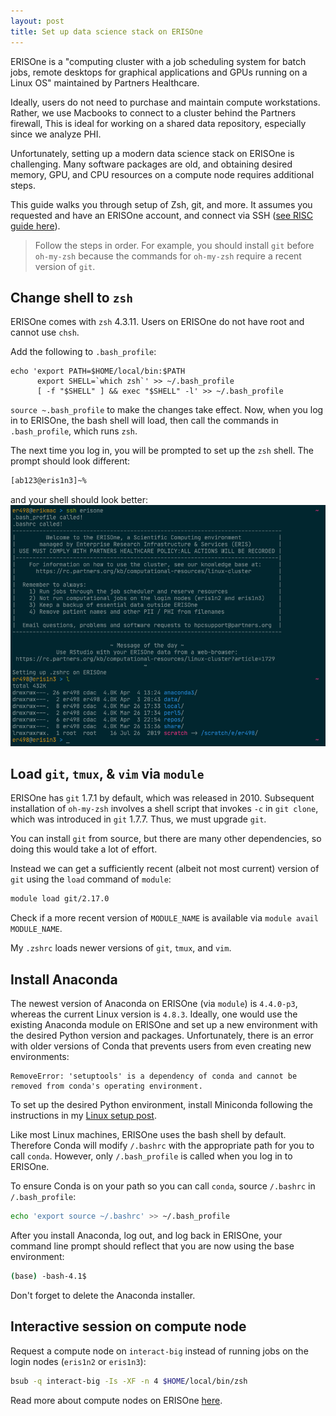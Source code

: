 ```yaml
---
layout: post
title: Set up data science stack on ERISOne
---
```


ERISOne is a "computing cluster with a job scheduling system for batch jobs, remote desktops for graphical applications and GPUs running on a Linux OS" maintained by Partners Healthcare.

Ideally, users do not need to purchase and maintain compute workstations. Rather, we use Macbooks to connect to a cluster behind the Partners firewall, This is ideal for working on a shared data repository, especially since we analyze PHI.

Unfortunately, setting up a modern data science stack on ERISOne is challenging. Many software packages are old, and obtaining desired memory, GPU, and CPU resources on a compute node requires additional steps.

This guide walks you through setup of Zsh, git, and more. It assumes you requested and have an ERISOne account, and connect via SSH ([see RISC guide here](https://rc.partners.org/kb/article/2814)).

> Follow the steps in order. For example, you should install `git` before `oh-my-zsh` because the commands for `oh-my-zsh` require a recent version of `git`.

## Change shell to `zsh`

ERISOne comes with `zsh` 4.3.11. Users on ERISOne do not have root and cannot use `chsh`.

Add the following to `.bash_profile`:

```
echo 'export PATH=$HOME/local/bin:$PATH
      export SHELL=`which zsh`' >> ~/.bash_profile
      [ -f "$SHELL" ] && exec "$SHELL" -l' >> ~/.bash_profile
```

`source ~.bash_profile` to make the changes take effect. Now, when you log in to ERISOne, the bash shell will load, then call the commands in `.bash_profile`, which runs `zsh`.

The next time you log in, you will be prompted to set up the `zsh` shell. The prompt should look different:

```zsh
[ab123@eris1n3]~% 
```

and your shell should look better:
![](/assets/zsh_erisone.png)

## Load `git`, `tmux`, & `vim` via `module`

ERISOne has `git` 1.7.1 by default, which was released in 2010. Subsequent installation of `oh-my-zsh` involves a shell script that invokes `-c` in `git clone`, which was introduced in `git` 1.7.7. Thus, we must upgrade `git`.

You can install `git` from source, but there are many other dependencies, so doing this would take a lot of effort.

Instead we can get a sufficiently recent (albeit not most current) version of `git` using the `load` command of `module`:

```zsh
module load git/2.17.0
```

Check if a more recent version of `MODULE_NAME` is available via `module avail MODULE_NAME`.

My `.zshrc` loads newer versions of `git`, `tmux`, and `vim`.

## Install Anaconda

The newest version of Anaconda on ERISOne (via `module`) is `4.4.0-p3`, whereas the current Linux version is `4.8.3`. Ideally, one would use the existing Anaconda module on ERISOne and set up a new environment with the desired Python version and packages. Unfortunately, there is an error with older versions of Conda that prevents users from even creating new environments:

```
RemoveError: 'setuptools' is a dependency of conda and cannot be removed from conda's operating environment.
```

To set up the desired Python environment, install Miniconda following the instructions in my [Linux setup post](../linux-setup). 

Like most Linux machines, ERISOne uses the bash shell by default. Therefore Conda will modify `/.bashrc` with the appropriate path for you to call `conda`. However, only `/.bash_profile` is called when you log in to ERISOne.

To ensure Conda is on your path so you can call `conda`, source `/.bashrc` in `/.bash_profile`:

```bash
echo 'export source ~/.bashrc' >> ~/.bash_profile
```

After you install Anaconda, log out, and log back in ERISOne, your command line prompt should reflect that you are now using the base environment:

```bash
(base) -bash-4.1$ 
```
Don't forget to delete the Anaconda installer.

## Interactive session on compute node

Request a compute node on `interact-big` instead of running jobs on the login nodes (`eris1n2` or `eris1n3`):


```zsh
bsub -q interact-big -Is -XF -n 4 $HOME/local/bin/zsh
```

Read more about compute nodes on ERISOne [here](https://rc.partners.org/kb/article/2680).